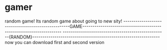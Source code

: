 # gamer
random game!
Its random game about going to new sity!
---------------------------------------------------GAME-------------------------------------------------------------------
---------------------------------------------------{RANDOM}---------------------------------------------------------------
now you can download first and second version
